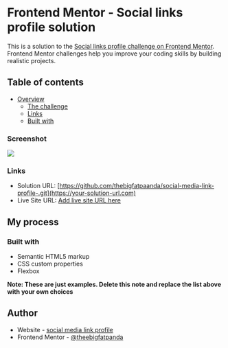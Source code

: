 # Frontend Mentor - Social links profile solution

This is a solution to the [Social links profile challenge on Frontend Mentor](https://www.frontendmentor.io/challenges/social-links-profile-UG32l9m6dQ). Frontend Mentor challenges help you improve your coding skills by building realistic projects. 

## Table of contents

- [Overview](#overview)
  - [The challenge](#socialmedialinkprofile)
  - [Links](https://github.com/thebigfatpaanda/social-media-link-profile-.git)
  - [Built with](#HTML-css)
 

### Screenshot

![](/Screenshot%20(936).png)

### Links

- Solution URL: [https://github.com/thebigfatpaanda/social-media-link-profile-.git](https://your-solution-url.com)
- Live Site URL: [Add live site URL here](https://your-live-site-url.com)

## My process

### Built with

- Semantic HTML5 markup
- CSS custom properties
- Flexbox

**Note: These are just examples. Delete this note and replace the list above with your own choices**



## Author

- Website - [social media link profile](https://github.com/thebigfatpaanda/social-media-link-profile-.git)
- Frontend Mentor - [@theebigfatpanda](https://www.frontendmentor.io/profile/yourusername)
